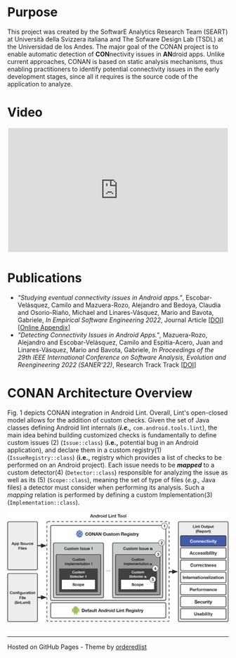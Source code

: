 # Purpose

This project was created by the SoftwarE Analytics Research Team (SEART) at Università della Svizzera italiana and The Sofware Design Lab (TSDL) at the Universidad de los Andes. The major goal of the CONAN project is to enable automatic detection of **CON**nectivity issues in **AN**droid apps. Unlike current approaches, CONAN is based on static analysis mechanisms, thus enabling practitioners to identify potential connectivity issues in the early development stages, since all it requires is the source code of the application to analyze.

# Video

<p align="center">
<iframe width="500" height="282" src="https://www.youtube.com/embed/LBBvXdjftVU" frameborder="0" allow="accelerometer; autoplay; encrypted-media; gyroscope; picture-in-picture" allowfullscreen></iframe></p>

# Publications

- _"Studying eventual connectivity issues in Android apps."_, Escobar-Velásquez, Camilo and Mazuera-Rozo, Alejandro and Bedoya, Claudia and Osorio-Riaño, Michael and Linares-Vásquez, Mario and Bavota, Gabriele, _In Empirical Software Engineering 2022_, Journal Article [[DOI](https://doi.org/10.1007/s10664-021-10020-6)] [[Online Appendix](https://thesoftwaredesignlab.github.io/android-eventual-connectivity/)] 
- _"Detecting Connectivity Issues in Android Apps."_, Mazuera-Rozo, Alejandro and Escobar-Velásquez, Camilo and Espitia-Acero, Juan and Linares-Vásquez, Mario and Bavota, Gabriele, _In Proceedings of the 29th IEEE International Conference on Software Analysis, Evolution and Reengineering 2022 (SANER’22)_, Research Track Track [[DOI](https://doi.org/10.1109/SANER53432.2022.00087)]

# CONAN Architecture Overview

Fig. 1 depicts CONAN integration in Android Lint. Overall, Lint's open-closed model allows for the addition of custom checks. Given the set of Java classes defining Android lint internals (___i.e.,___ `com.android.tools.lint`), the main idea behind building customized checks is fundamentally to define custom issues (2) (`Issue::class`) (__i.e.,__ potential bug in an Android application), and declare them in a custom registry(1) (`IssueRegistry::class`) (__i.e.,__ registry which provides a list of checks to be performed on an Android project). Each issue needs to be _**mapped**_ to a custom detector(4) (`Detector::class`) responsible for analyzing the issue as well as its (5) (`Scope::class`), meaning the set of type of files (_e.g.,_ Java files) a detector must consider when performing its analysis. Such a _mapping_ relation is performed by defining a custom Implementation(3) (`Implementation::class`).

![Architecture](./assets/imgs/conan_archi1024_1.png)

## 



    
---
Hosted on GitHub Pages - Theme by [orderedlist](https://github.com/orderedlist)
